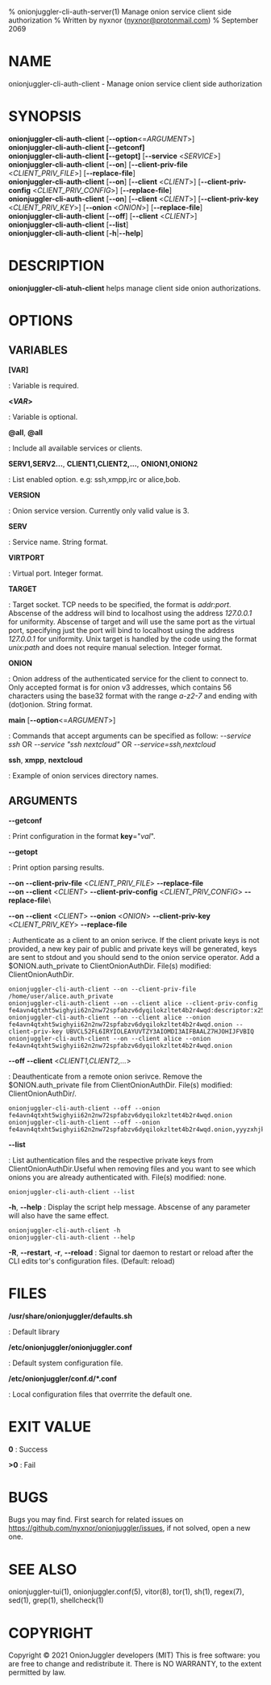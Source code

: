 % onionjuggler-cli-auth-server(1) Manage onion service client side authorization
% Written by nyxnor (nyxnor@protonmail.com)
% September 2069

# NAME

onionjuggler-cli-auth-client - Manage onion service client side authorization


# SYNOPSIS

**onionjuggler-cli-auth-client** [**--option**<=*ARGUMENT*>]\
**onionjuggler-cli-auth-client [--getconf]**\
**onionjuggler-cli-auth-client [--getopt]** [**--service** <*SERVICE*>]\
**onionjuggler-cli-auth-client** [**--on**] [**--client-priv-file** <*CLIENT_PRIV_FILE*>] [**--replace-file**]\
**onionjuggler-cli-auth-client** [**--on**] [**--client** <*CLIENT*>] [**--client-priv-config** <*CLIENT_PRIV_CONFIG*>] [**--replace-file**]\
**onionjuggler-cli-auth-client** [**--on**] [**--client** <*CLIENT*>] [**--client-priv-key** <*CLIENT_PRIV_KEY*>] [**--onion** <*ONION*>] [**--replace-file**]\
**onionjuggler-cli-auth-client** [**--off**] [**--client** <*CLIENT*>]\
**onionjuggler-cli-auth-client** [**--list**]\
**onionjuggler-cli-auth-client** [**-h**|**--help**]


# DESCRIPTION

**onionjuggler-cli-atuh-client** helps manage client side onion authorizations.


# OPTIONS

## VARIABLES

**[VAR]**

: Variable is required.

**<*VAR*>**

: Variable is optional.

**@all**, **@all**

: Include all available services or clients.

**SERV1,SERV2...**, **CLIENT1,CLIENT2,...**, **ONION1,ONION2**

: List enabled option. e.g: ssh,xmpp,irc or alice,bob.

**VERSION**

: Onion service version. Currently only valid value is 3.

**SERV**

: Service name. String format.

**VIRTPORT**

: Virtual port. Integer format.

**TARGET**

: Target socket. TCP needs to be specified, the format is *addr:port*. Abscense of the address will bind to localhost using the address *127.0.0.1* for uniformity. Abscense of target and will use the same port as the virtual port, specifying just the port will bind to localhost using the address *127.0.0.1* for uniformity. Unix target is handled by the code using the format *unix:path* and does not require manual selection. Integer format.

**ONION**

: Onion address of the authenticated service for the client to connect to. Only accepted format is for onion v3 addresses, which contains 56 characters using the base32 format with the range *a-z2-7* and ending with (dot)onion. String format.

**main** [**--option**<=*ARGUMENT*>]

: Commands that accept arguments can be specified as follow: *--service ssh* OR *--service "ssh nextcloud"* OR *--service=ssh,nextcloud*

**ssh**, **xmpp**, **nextcloud**

: Example of onion services directory names.

## ARGUMENTS

**--getconf**

: Print configuration in the format **key**="*val*".

**--getopt**

: Print option parsing results.

**--on** **--client-priv-file** <*CLIENT_PRIV_FILE*> **--replace-file**\
**--on** **--client** <*CLIENT*> **--client-priv-config** <*CLIENT_PRIV_CONFIG*> **--replace-file**\

**--on** **--client** <*CLIENT*> **--onion** <*ONION*> **--client-priv-key** <*CLIENT_PRIV_KEY*> **--replace-file**

: Authenticate as a client to an onion serivce. If the client private keys is not provided, a new key pair of public and private keys will be generated, keys are sent to stdout and you should send to the onion service operator. Add a $ONION.auth_private to ClientOnionAuthDir. File(s) modified: ClientOnionAuthDir.
```
onionjuggler-cli-auth-client --on --client-priv-file /home/user/alice.auth_private
onionjuggler-cli-auth-client --on --client alice --client-priv-config fe4avn4qtxht5wighyii62n2nw72spfabzv6dyqilokzltet4b2r4wqd:descriptor:x25519:UBVCL52FL6IRYIOLEAYUVTZY3AIOM
onionjuggler-cli-auth-client --on --client alice --onion fe4avn4qtxht5wighyii62n2nw72spfabzv6dyqilokzltet4b2r4wqd.onion --client-priv-key UBVCL52FL6IRYIOLEAYUVTZY3AIOMDI3AIFBAALZ7HJOHIJFVBIQ
onionjuggler-cli-auth-client --on --client alice --onion fe4avn4qtxht5wighyii62n2nw72spfabzv6dyqilokzltet4b2r4wqd.onion
```

**--off** **--client** <*CLIENT1,CLIENT2,...*>

: Deauthenticate from a remote onion serivce. Remove the $ONION.auth_private file from ClientOnionAuthDir. File(s) modified: ClientOnionAuthDir/.
```
onionjuggler-cli-auth-client --off --onion fe4avn4qtxht5wighyii62n2nw72spfabzv6dyqilokzltet4b2r4wqd.onion
onionjuggler-cli-auth-client --off --onion fe4avn4qtxht5wighyii62n2nw72spfabzv6dyqilokzltet4b2r4wqd.onion,yyyzxhjk6psc6ul5jnfwloamhtyh7si74b47a3k2q3pskwwxrzhsxmad.onion
```

**--list**

: List authentication files and the respective private keys from ClientOnionAuthDir.Useful when removing files and you want to see which onions you are already authenticated with.  File(s) modified: none.
```
onionjuggler-cli-auth-client --list
```

**-h**, **--help**
: Display the script help message. Abscense of any parameter will also have the same effect.
```
onionjuggler-cli-auth-client -h
onionjuggler-cli-auth-client --help
```

**-R**, **--restart**, **-r**, **--reload**
: Signal tor daemon to restart or reload after the CLI edits tor's configuration files. (Default: reload)


# FILES

**/usr/share/onionjuggler/defaults.sh**

: Default library

**/etc/onionjuggler/onionjuggler.conf**

: Default system configuration file.

**/etc/onionjuggler/conf.d/\*.conf**

: Local configuration files that overrrite the default one.


# EXIT VALUE

**0**
: Success

**>0**
: Fail


# BUGS

Bugs you may find. First search for related issues on https://github.com/nyxnor/onionjuggler/issues, if not solved, open a new one.


# SEE ALSO

onionjuggler-tui(1), onionjuggler.conf(5), vitor(8), tor(1), sh(1), regex(7), sed(1), grep(1), shellcheck(1)


# COPYRIGHT

Copyright  ©  2021  OnionJuggler developers (MIT)
This is free software: you are free to change and redistribute it.  There is NO WARRANTY, to the extent permitted by law.

